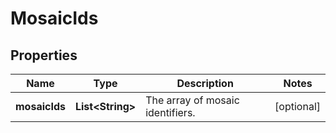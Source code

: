 

# MosaicIds

## Properties

Name | Type | Description | Notes
------------ | ------------- | ------------- | -------------
**mosaicIds** | **List&lt;String&gt;** | The array of mosaic identifiers. |  [optional]



